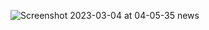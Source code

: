 ![Screenshot 2023-03-04 at 04-05-35 news](https://user-images.githubusercontent.com/62831955/222870113-d4dfbb69-46be-4196-814b-53db07d5b6e7.png)
